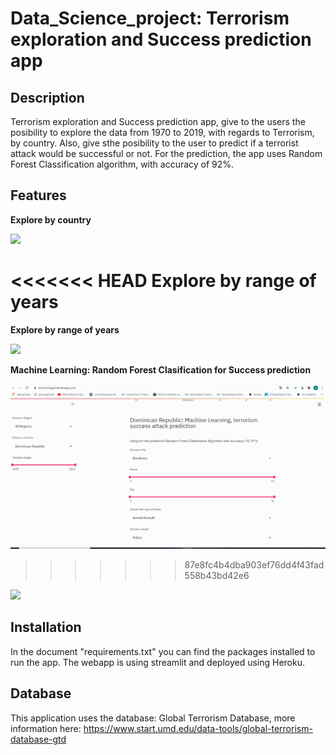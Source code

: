 # Data_Science_project: Terrorism exploration and Success prediction app



## Description
Terrorism exploration and Success prediction app, give to the users the posibility to explore the data from 1970 to 2019, with regards to Terrorism, by country. Also, give sthe posibility to the user to predict if a terrorist attack would be successful or not. For the prediction, the app uses Random Forest Classification algorithm, with accuracy of 92%.


## Features

**Explore by country**


![](https://github.com/AlbertCos/Data_Science_project/blob/master/moviegif4.gif)

<<<<<<< HEAD
**Explore by range of years**
=======

**Explore by range of years**


![](https://github.com/AlbertCos/Data_Science_project/blob/master/project2gif.gif)


**Machine Learning: Random Forest Clasification for Success prediction**

![](https://github.com/AlbertCos/Data_Science_project/blob/master/project3gif.gif)
>>>>>>> 87e8fc4b4dba903ef76dd4f43fad558b43bd42e6

![](https://github.com/AlbertCos/Data_Science_project/blob/master/project2gif.gif)

## Installation
In the document "requirements.txt" you can find the packages installed to run the app.
The webapp is using streamlit and deployed using Heroku.

## Database
This application uses the database: Global Terrorism Database, more information here: https://www.start.umd.edu/data-tools/global-terrorism-database-gtd
